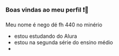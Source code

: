 ### Boas vindas ao meu perfil ❗🤙

Meu nome é nego dé fh 440 no minério

- estou estudando do Alura 
- estou na segunda série do ensino médio
- 
